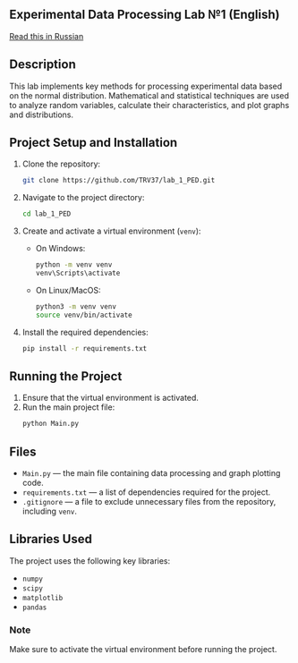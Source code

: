 ## Experimental Data Processing Lab №1 (English)

[Read this in Russian](README_ru.md)

## Description
This lab implements key methods for processing experimental data based on the normal distribution. Mathematical and statistical techniques are used to analyze random variables, calculate their characteristics, and plot graphs and distributions.

## Project Setup and Installation

1. Clone the repository:
   ```bash
   git clone https://github.com/TRV37/lab_1_PED.git
   ```

2. Navigate to the project directory:
   ```bash
   cd lab_1_PED
   ```

3. Create and activate a virtual environment (`venv`):

   - On Windows:
     ```bash
     python -m venv venv
     venv\Scripts\activate
     ```

   - On Linux/MacOS:
     ```bash
     python3 -m venv venv
     source venv/bin/activate
     ```

4. Install the required dependencies:
   ```bash
   pip install -r requirements.txt
   ```

## Running the Project

1. Ensure that the virtual environment is activated.
2. Run the main project file:
   ```bash
   python Main.py
   ```

## Files

- `Main.py` — the main file containing data processing and graph plotting code.
- `requirements.txt` — a list of dependencies required for the project.
- `.gitignore` — a file to exclude unnecessary files from the repository, including `venv`.

## Libraries Used

The project uses the following key libraries:
- `numpy`
- `scipy`
- `matplotlib`
- `pandas`

### Note
Make sure to activate the virtual environment before running the project.

